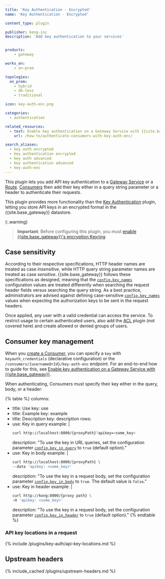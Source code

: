 ```yaml
---
title: 'Key Authentication - Encrypted'
name: 'Key Authentication - Encrypted'

content_type: plugin

publisher: kong-inc
description: 'Add key authentication to your services'


products:
    - gateway

works_on:
    - on-prem

topologies:
  on_prem:
    - hybrid
    - db-less
    - traditional

icon: key-auth-enc.png

categories:
  - authentication

related_resources:
  - text: Enable key authentication on a Gateway Service with {{site.base_gateway}}
    url: /how-to/authenticate-consumers-with-key-auth-enc/

search_aliases:
  - key auth encrypted
  - key authentication encrypted
  - key auth advanced
  - key authentication advanced
  - key-auth-enc
---
```


This plugin lets you add API key authentication to a [Gateway Service](/gateway/entities/service/) or a [Route](/gateway/entities/route/).
[Consumers](/gateway/entities/consumer/) then add their key either in a query string parameter or a
header to authenticate their requests. 

This plugin provides more functionality than the 
[Key Authentication](/plugins/key-auth/) plugin, 
letting you store API keys in an encrypted format in the {{site.base_gateway}} datastore.

{:.warning}
> **Important**: Before configuring this plugin, you must [enable {{site.base_gateway}}'s encryption Keyring](/gateway/keyring/#enable-keyring). 

## Case sensitivity

According to their respective specifications, HTTP header names are treated as
case _insensitive_, while HTTP query string parameter names are treated as case _sensitive_.
{{site.base_gateway}} follows these specifications as designed, meaning that the [`config.key_names`](/plugins/key-auth-enc/reference/#schema--config-key-names)
configuration values are treated differently when searching the request header fields versus
searching the query string. As a best practice, administrators are advised against defining
case-sensitive [`config.key_names`](/plugins/key-auth-enc/reference/#schema--config-key-names) values when expecting the authorization keys to be sent in the request headers.

Once applied, any user with a valid credential can access the service.
To restrict usage to certain authenticated users, also add the
[ACL](/plugins/acl/) plugin (not covered here) and create allowed or
denied groups of users.

## Consumer key management

When you [create a Consumer](/gateway/entities/consumer/#set-up-a-consumer), you can specify a `key` with `keyauth_credentials` (declarative configuration) or the `/consumers/{usernameOrId}/key-auth-enc` endpoint. For an end-to-end how to guide for this, see [Enable key authentication on a Gateway Service with {{site.base_gateway}}](/how-to/authenticate-consumers-with-key-auth-enc/).

When authenticating, Consumers must specify their key either in the query, body, or a header:

{% table %}
columns:
  - title: Use
    key: use
  - title: Example
    key: example
  - title: Description
    key: description
rows:
  - use: Key in query
    example: |
      ```bash
      curl http://localhost:8000/{proxyPath}?apikey=<some_key>
      ```
    description: "To use the key in URL queries, set the configuration parameter [`config.key_in_query`](/plugins/key-auth-enc/reference/#schema--config-key-in-query) to `true` (default option)."
  - use: Key in body
    example: |
      ```bash
      curl http://localhost:8000/{proxyPath} \
      --data 'apikey: <some_key>'
      ```
    description: "To use the key in a request body, set the configuration parameter [`config.key_in_body`](/plugins/key-auth-enc/reference/#schema--config-key-in-body) to `true`. The default value is `false`."
  - use: Key in header
    example: |
      ```bash
      curl http://kong:8000/{proxy path} \
      -H 'apikey: <some_key>'
      ```
    description: "To use the key in a request body, set the configuration parameter [`config.key_in_header`](/plugins/key-auth-enc/reference/#schema--config-key-in-header) to `true` (default option)."
{% endtable %}

### API key locations in a request

{% include /plugins/key-auth/api-key-locations.md %}

## Upstream headers

{% include_cached /plugins/upstream-headers.md %}


